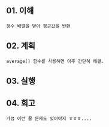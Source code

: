 ## 01. 이해
    정수 배열을 받아 평균값을 반환
       
## 02. 계획
    average() 함수를 사용하면 아주 간단히 해결.
    
## 03. 실행

## 04. 회고
    가끔 이런 꿀 문제도 있어야지 ㅎㅎㅎ....